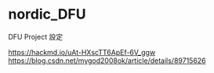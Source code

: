 # nordic_DFU
DFU Project 設定

https://hackmd.io/uAt-HXscTT6ApEf-6V_ggw
https://blog.csdn.net/mygod2008ok/article/details/89715626
